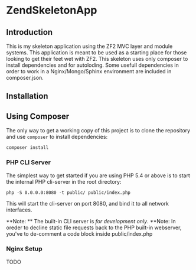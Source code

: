 ZendSkeletonApp
=======================

Introduction
------------
This is my skeleton application using the ZF2 MVC layer and module
systems. This application is meant to be used as a starting place for those
looking to get their feet wet with ZF2.
This skeleton uses only composer to install dependencies and for autoloding.
Some usefull dependencies in order to work in a Nginx/Mongo/Sphinx environment
are included in composer.json.

Installation
------------

Using Composer
----------------------------
The only way to get a working copy of this project is to clone the repository
and use `composer` to install dependencies:

    composer install




### PHP CLI Server

The simplest way to get started if you are using PHP 5.4 or above is to start the internal PHP cli-server in the root directory:

    php -S 0.0.0.0:8080 -t public/ public/index.php

This will start the cli-server on port 8080, and bind it to all network
interfaces.

**Note: ** The built-in CLI server is *for development only*.
**Note: In oreder to decline static file requests back to the PHP built-in webserver, you've to de-comment a code block inside public/index.php

### Nginx Setup

TODO

